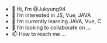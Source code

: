 - 👋 Hi, I’m @Jukyung94
- 👀 I’m interested in JS, Vue, JAVA
- 🌱 I’m currently learning JAVA, Vue, C
- 💞️ I’m looking to collaborate on ...
- 📫 How to reach me ...

<!---
Jukyung94/Jukyung94 is a ✨ special ✨ repository because its `README.md` (this file) appears on your GitHub profile.
You can click the Preview link to take a look at your changes.
--->
